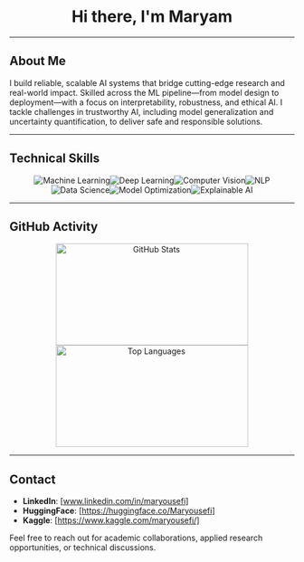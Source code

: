 <h1 align="center">Hi there, I'm Maryam </h1>

---

## About Me


I build reliable, scalable AI systems that bridge cutting-edge research and real-world impact. Skilled across the ML pipeline—from model design to deployment—with a focus on interpretability, robustness, and ethical AI. I tackle challenges in trustworthy AI, including model generalization and uncertainty quantification, to deliver safe and responsible solutions.

---
## Technical Skills

<p align="center">
  <img src="https://img.shields.io/badge/Machine%20Learning-007acc?style=for-the-badge&logo=python&logoColor=white" alt="Machine Learning" />&#8203;
  <img src="https://img.shields.io/badge/Deep%20Learning-00bfff?style=for-the-badge&logo=tensorflow&logoColor=white" alt="Deep Learning" />&#8203;
  <img src="https://img.shields.io/badge/Computer%20Vision-008080?style=for-the-badge&logo=opencv&logoColor=white" alt="Computer Vision" />&#8203;
  <img src="https://img.shields.io/badge/Natural%20Language%20Processing-20b2aa?style=for-the-badge&logo=googlecloud&logoColor=white" alt="NLP" />&#8203;
  <img src="https://img.shields.io/badge/Data%20Science-1e90ff?style=for-the-badge&logo=pandas&logoColor=white" alt="Data Science" />&#8203;
  <img src="https://img.shields.io/badge/Model%20Optimization-00ced1?style=for-the-badge&logo=scikitlearn&logoColor=white" alt="Model Optimization" />&#8203;
  <img src="https://img.shields.io/badge/Explainable%20AI-5f9ea0?style=for-the-badge" alt="Explainable AI" />
</p>

---

## GitHub Activity

<p align="center">
  <img src="https://github-readme-stats.vercel.app/api?username=Maryousefi&show_icons=true&theme=radical&count_private=true" alt="GitHub Stats" width="340" height="180" />
  <img src="https://github-readme-stats.vercel.app/api/top-langs/?username=Maryousefi&layout=compact&theme=radical" alt="Top Languages" width="340" height="180" />
</p>

---

## Contact

- **LinkedIn**: [www.linkedin.com/in/maryousefi]
- **HuggingFace**: [https://huggingface.co/Maryousefi]
- **Kaggle**: [https://www.kaggle.com/maryousefi/]

Feel free to reach out for academic collaborations, applied research opportunities, or technical discussions.
